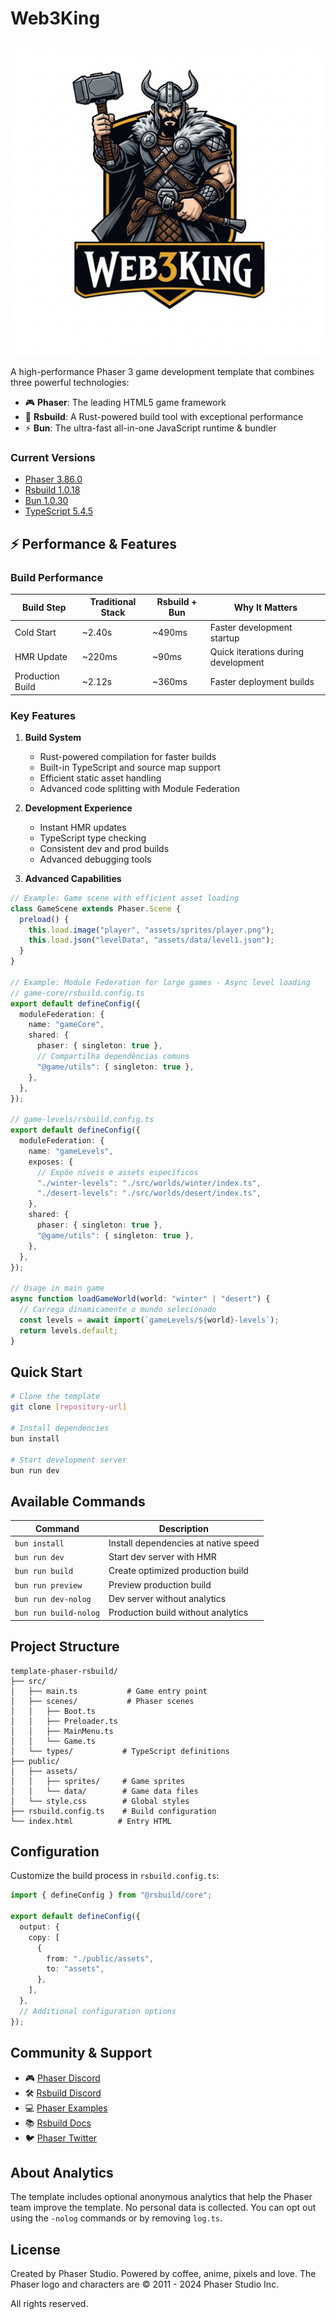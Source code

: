 # Web3King

![Web3King Image](web3King_img.png)

A high-performance Phaser 3 game development template that combines three powerful technologies:

- 🎮 **Phaser**: The leading HTML5 game framework
- 🚀 **Rsbuild**: A Rust-powered build tool with exceptional performance
- ⚡ **Bun**: The ultra-fast all-in-one JavaScript runtime & bundler

### Current Versions

- [Phaser 3.86.0](https://github.com/phaserjs/phaser)
- [Rsbuild 1.0.18](https://github.com/web-infra-dev/rsbuild)
- [Bun 1.0.30](https://bun.sh)
- [TypeScript 5.4.5](https://github.com/microsoft/TypeScript)


## ⚡ Performance & Features

### Build Performance

| Build Step       | Traditional Stack | Rsbuild + Bun | Why It Matters                      |
| ---------------- | ----------------- | ------------- | ----------------------------------- |
| Cold Start       | ~2.40s            | ~490ms        | Faster development startup          |
| HMR Update       | ~220ms            | ~90ms         | Quick iterations during development |
| Production Build | ~2.12s            | ~360ms        | Faster deployment builds            |

### Key Features

1. **Build System**

   - Rust-powered compilation for faster builds
   - Built-in TypeScript and source map support
   - Efficient static asset handling
   - Advanced code splitting with Module Federation

2. **Development Experience**

   - Instant HMR updates
   - TypeScript type checking
   - Consistent dev and prod builds
   - Advanced debugging tools

3. **Advanced Capabilities**

```typescript
// Example: Game scene with efficient asset loading
class GameScene extends Phaser.Scene {
  preload() {
    this.load.image("player", "assets/sprites/player.png");
    this.load.json("levelData", "assets/data/level1.json");
  }
}

// Example: Module Federation for large games - Async level loading
// game-core/rsbuild.config.ts
export default defineConfig({
  moduleFederation: {
    name: "gameCore",
    shared: {
      phaser: { singleton: true },
      // Compartilha dependências comuns
      "@game/utils": { singleton: true },
    },
  },
});

// game-levels/rsbuild.config.ts
export default defineConfig({
  moduleFederation: {
    name: "gameLevels",
    exposes: {
      // Expõe níveis e assets específicos
      "./winter-levels": "./src/worlds/winter/index.ts",
      "./desert-levels": "./src/worlds/desert/index.ts",
    },
    shared: {
      phaser: { singleton: true },
      "@game/utils": { singleton: true },
    },
  },
});

// Usage in main game
async function loadGameWorld(world: "winter" | "desert") {
  // Carrega dinamicamente o mundo selecionado
  const levels = await import(`gameLevels/${world}-levels`);
  return levels.default;
}
```

## Quick Start

```bash
# Clone the template
git clone [repository-url]

# Install dependencies
bun install

# Start development server
bun run dev
```

## Available Commands

| Command               | Description                          |
| --------------------- | ------------------------------------ |
| `bun install`         | Install dependencies at native speed |
| `bun run dev`         | Start dev server with HMR            |
| `bun run build`       | Create optimized production build    |
| `bun run preview`     | Preview production build             |
| `bun run dev-nolog`   | Dev server without analytics         |
| `bun run build-nolog` | Production build without analytics   |

## Project Structure

```
template-phaser-rsbuild/
├── src/
│   ├── main.ts           # Game entry point
│   ├── scenes/           # Phaser scenes
│   │   ├── Boot.ts
│   │   ├── Preloader.ts
│   │   ├── MainMenu.ts
│   │   └── Game.ts
│   └── types/           # TypeScript definitions
├── public/
│   ├── assets/
│   │   ├── sprites/     # Game sprites
│   │   └── data/        # Game data files
│   └── style.css        # Global styles
├── rsbuild.config.ts    # Build configuration
└── index.html          # Entry HTML
```

## Configuration

Customize the build process in `rsbuild.config.ts`:

```typescript
import { defineConfig } from "@rsbuild/core";

export default defineConfig({
  output: {
    copy: [
      {
        from: "./public/assets",
        to: "assets",
      },
    ],
  },
  // Additional configuration options
});
```

## Community & Support

- 🎮 [Phaser Discord](https://discord.gg/phaser)
- 🛠️ [Rsbuild Discord](https://discord.com/invite/XsaKEEk4mW)
- 💻 [Phaser Examples](https://labs.phaser.io)
- 📚 [Rsbuild Docs](https://rsbuild.dev/)
- 🐦 [Phaser Twitter](https://twitter.com/phaser_)

## About Analytics

The template includes optional anonymous analytics that help the Phaser team improve the template. No personal data is collected. You can opt out using the `-nolog` commands or by removing `log.ts`.

## License

Created by Phaser Studio. Powered by coffee, anime, pixels and love.
The Phaser logo and characters are © 2011 - 2024 Phaser Studio Inc.

All rights reserved.

